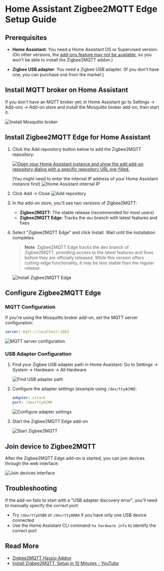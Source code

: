# Home Assistant Zigbee2MQTT Edge Setup Guide

## Prerequisites

- **Home Assistant**: You need a Home Assistant OS or Supervised version. (On other versions, the [add-ons feature may not be available](https://www.home-assistant.io/installation/#advanced-installation-methods), so you won't be able to install the Zigbee2MQTT addon.)

- **Zigbee USB adapter**: You need a Zigbee USB adapter. (If you don't have one, you can purchase one from the market.)

## Install MQTT broker on Home Assistant

If you don't have an MQTT broker yet; in Home Assistant go to Settings → Add-ons → Add-on store and install the Mosquitto broker add-on, then start it.

![Install Mosquitto broker](img/install-mosquitto-broker.gif)

## Install Zigbee2MQTT Edge for Home Assistant

1. Click the Add repository button below to add the Zigbee2MQTT repository:

    [![Open your Home Assistant instance and show the add add-on repository dialog with a specific repository URL pre-filled.](https://my.home-assistant.io/badges/supervisor_add_addon_repository.svg)](https://my.home-assistant.io/redirect/supervisor_add_addon_repository/?repository_url=https%3A%2F%2Fgithub.com%2Fzigbee2mqtt%2Fhassio-zigbee2mqtt)

    (You might need to enter the internal IP address of your Home Assistant instance first)
    ![Home Assistant internal IP](img/ha-internal-ip.png)

2. Click Add → Close
    ![Add repository](img/add-repository.png)

3. In the add-on store, you'll see two versions of Zigbee2MQTT:
   - **Zigbee2MQTT**: The stable release (recommended for most users)
   - **Zigbee2MQTT Edge**: Tracks the `dev` branch with latest features and fixes

4. Select "Zigbee2MQTT Edge" and click Install. Wait until the installation completes.
    > **Note**: Zigbee2MQTT Edge tracks the dev branch of Zigbee2MQTT, providing access to the latest features and fixes before they are officially released. While this version offers cutting-edge functionality, it may be less stable than the regular release.

    ![Install Zigbee2MQTT Edge](img/install-zigbee2mqtt-edge.png)

## Configure Zigbee2MQTT Edge

### MQTT Configuration

If you're using the Mosquitto broker add-on, set the MQTT server configuration:

```yaml
server: mqtt://localhost:1883
```

![MQTT server configuration](img/mqtt-server-config.png)

### USB Adapter Configuration

1. Find your Zigbee USB adapter path in Home Assistant:
   Go to Settings → System → Hardware → All Hardware

    ![Find USB adapter path](img/find-usb-adapter-path.gif)

2. Configure the adapter settings (example using `/dev/ttyACM0`):

    ```yaml
    adapter: zstack
    port: /dev/ttyACM0
    ```

    ![Configure adapter settings](img/configure-adapter-settings.png)

3. Start the Zigbee2MQTT Edge add-on

    ![Start Zigbee2MQTT](img/start-zigbee2mqtt.png)

## Join device to Zigbee2MQTT

After the Zigbee2MQTT Edge add-on is started, you can join devices through the web interface:

![Join devices interface](img/join-devices-interface.png)

## Troubleshooting

If the add-on fails to start with a "USB adapter discovery error", you'll need to manually specify the correct port:

- Try `/dev/ttyUSB0` or `/dev/ttyAMA0` if you have only one USB device connected
- Use the Home Assistant CLI command `ha hardware info` to identify the correct port

## Read More

- [Zigbee2MQTT Hassio Addon](https://github.com/zigbee2mqtt/hassio-zigbee2mqtt?tab=readme-ov-file#installation)
- [Install Zigbee2MQTT, Setup in 10 Minutes - YouTube](https://www.youtube.com/watch?v=sfsZF0R0HtE)
